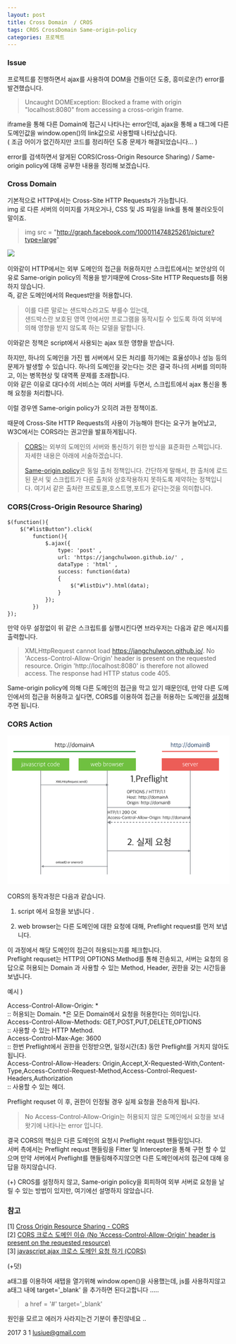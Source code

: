 ```yaml
---
layout: post
title: Cross Domain  / CROS
tags: CROS CrossDomain Same-origin-policy
categories: 프로젝트
---
```

### Issue


프로젝트를 진행하면서 ajax를 사용하여 DOM을 건들이던 도중, 흥미로운(?) error를 발견했습니다. 

> Uncaught DOMException: Blocked a frame with origin "localhost:8080" from accessing a cross-origin frame.
 
iframe을 통해 다른 Domain에 접근시 나타나는 error인데, ajax을 통해 a 태그에 다른 도메인값을 window.open()의 link값으로 사용할때 나타났습니다.   
( 조금 어이가 없긴하지만 코드를 정리하던 도중 문제가 해결되었습니다... )  

error를 검색하면서 알게된 CORS(Cross-Origin Resource Sharing) / Same-origin policy에 대해 공부한 내용을 정리해 보겠습니다.



### Cross Domain 

기본적으로 HTTP에서는 Cross-Site HTTP Requests가 가능합니다.    
img 로 다른 서버의 이미지를 가져오거나, CSS 및 JS 파일을 link를 통해 불러오듯이 말이죠.

 
> img src = "http://graph.facebook.com/100011474825261/picture?type=large"

<img src = "http://graph.facebook.com/100011474825261/picture?type=large">  

이와같이 HTTP에서는 외부 도메인의 접근을 허용하지만 스크립트에서는 보안상의 이유로 Same-origin policy의 적용을 받기때문에 Cross-Site HTTP Requests를 허용하지 않습니다.    
즉,  같은 도메인에서의 Request만을 허용합니다. 
  
> 이를 다른 말로는 샌드박스라고도 부를수 있는데,      
> 샌드박스란 보호된 영역 안에서만 프로그램을 동작시킬 수 있도록 하여 외부에 의해 영향을 받지 않도록 하는 모델을 말합니다.   
 
이와같은 정책은 script에서 사용되는 ajax 또한 영향을 받습니다.   
  
하지만, 하나의 도메인을 가진 웹 서버에서 모든 처리를 하기에는 효율성이나 성능 등의 문제가 발생할 수 있습니다. 하나의 도메인을 갖는다는 것은 결국 하나의 서버를 의미하고, 이는 병목현상 및 대역폭 문제를 초래합니다.    
이와 같은 이유로 대다수의 서비스는 여러 서버를 두면서, 스크립트에서 ajax 통신을 통해 요청을 처리합니다.    

이럴 경우엔 Same-origin policy가 오히려 과한 정책이죠.  

때문에 Cross-Site HTTP Requests의 사용이 가능해야 한다는 요구가 늘어났고, W3C에서는 CORS라는 권고안을 발표하게됩니다. 

>[CORS]('https://developer.mozilla.org/ko/docs/Web/HTTP/Access_control_CORS')는 외부의 도메인의 서버와 통신하기 위한 방식을 표준화한 스펙입니다. 자세한 내용은 아래에 서술하겠습니다.   
>
> [Same-origin policy]('https://developer.mozilla.org/ko/docs/Web/Security/Same-origin_policy')은 동일 출처 정책입니다. 간단하게 말해서, 한 출처에 로드된 문서 및 스크립트가 다른 출처와 상호작용하지 못하도록 제약하는 정책입니다. 
> 여기서 같은 출처란 프로토콜,호스트명,포트가 같다는것을 의미합니다.

    


### CORS(Cross-Origin Resource Sharing)   


	$(function(){
	    $("#listButton").click(
	        function(){
	            $.ajax({
	                type: 'post' ,
	                url: 'https://jangchulwoon.github.io/' ,
	                dataType : 'html' ,
	                success: function(data)
	                {
	                    $("#listDiv").html(data);
	                }
	            });
	        })
	});


만약 아무 설정없이 위 같은 스크립트를 실행시킨다면 브라우저는 다음과 같은 메시지를 출력합니다.   

> XMLHttpRequest cannot load https://jangchulwoon.github.io/. No 'Access-Control-Allow-Origin' header is present on the requested resource. Origin 'http://localhost:8080' is therefore not allowed access. The response had HTTP status code 405.    

Same-origin policy에 의해 다른 도메인의 접근을 막고 있기 때문인데,
만약 다른 도메인에서의 접근을 허용하고 싶다면, CORS를 이용하여 접근을 허용하는 도메인을 [설정]('http://ooz.co.kr/232')해 주면 됩니다.   


### CORS Action    

<img src ="/public/img/cros.png"/>

CORS의 동작과정은 다음과 같습니다.  

1. script 에서 요청을 보냅니다 .  

2. web browser는 다른 도메인에 대한 요청에 대해, Preflight request를 먼저 보냅니다.     

이 과정에서 해당 도메인의 접근이 허용되는지를 체크합니다.   
Preflight requset는 HTTP의 OPTIONS Method를 통해 전송되고, 서버는 요청의 응답으로 허용되는 Domain 과 사용할 수 있는 Method, Header, 권한을 갖는 시간등을 보냅니다.  

예시   ) 

Access-Control-Allow-Origin: *    
:: 허용되는 Domain.  *은 모든 Domain에서 요청을 허용한다는 의미입니다.       
Access-Control-Allow-Methods: GET,POST,PUT,DELETE,OPTIONS   
:: 사용할 수 있는 HTTP Method.     
Access-Control-Max-Age: 3600     
:: 한번 Preflight에서 권한을 인정받으면, 일정시간(초) 동안 Preflight를 거치지 않아도 됩니다.    
Access-Control-Allow-Headers: Origin,Accept,X-Requested-With,Content-Type,Access-Control-Request-Method,Access-Control-Request-Headers,Authorization     
:: 사용할 수 있는 헤더.   
 
Preflight requset 이 후, 권한이 인정될 경우 실제 요청을 전송하게 됩니다.    

>  No Access-Control-Allow-Origin는 허용되지 않은 도메인에서 요청을 보내왓기에 나타나는 error 입니다.  



결국 CORS의 핵심은 다른 도메인의 요청시 Preflight requst 핸들링입니다.    
서버 측에서는 Preflight requst 핸들링을 Fitter 및 Intercepter을 통해 구현 할 수 있으며 만약 서버에서 Preflight를 핸들링해주지않으면 다른 도메인에서의 접근에 대해 응답을 하지않습니다.  

   
(+) CROS를 설정하지 않고, Same-origin policy을 회피하여 외부 서버로 요청을 날릴 수 있는 방법이 있지만, 여기에선 설명하지 않았습니다. 
 
### 참고

[1] [Cross Origin Resource Sharing - CORS]('http://hanmomhanda.github.io/2015/07/21/Cross-Origin-Resource-Sharing/')    
[2] [CORS 크로스 도메인 이슈 (No 'Access-Control-Allow-Origin' header is present on the requested resource)]('http://ooz.co.kr/232')    
[3] [javascript ajax 크로스 도메인 요청 하기 (CORS)]('http://adrenal.tistory.com/16')    
  


(+덧)    

a태그를 이용하여 새탭을 열기위해 window.open()을 사용했는데, js를 사용하지않고
a태그 내에 target='_blank' 을 추가하면 된다고합니다 .....

> a href = '#'  target='_blank' 


원인을 모르고 에러가 사라지는건 기분이 좋진않네요 ..

2017 3 1
lusiue@gmail.com